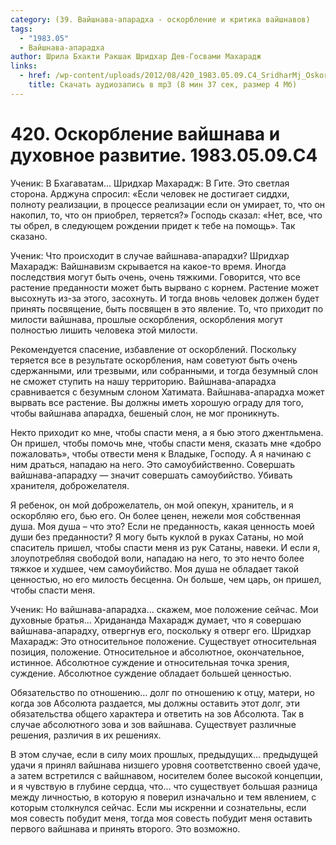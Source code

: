 ```yaml
---
category: (39. Вайшнава-апарадха - оскорбление и критика вайшнавов)
tags:
  - "1983.05"
  - Вайшнава-апарадха
author: Шрила Бхакти Ракшак Шридхар Дев-Госвами Махарадж
links:
  - href: /wp-content/uploads/2012/08/420_1983.05.09.C4_SridharMj_Oskorblenie_vaisnava_i_duhovnoe_razvitie.mp3
    title: Скачать аудиозапись в mp3 (8 мин 37 сек, размер 4 Мб)
---
```


# 420. Оскорбление вайшнава и духовное развитие. 1983.05.09.C4

Ученик: В Бхагаватам… Шридхар Махарадж: В Гите. Это светлая сторона. Арджуна спросил: «Если человек не достигает сиддхи, полноту реализации, в процессе реализации если он умирает, то, что он накопил, то, что он приобрел, теряется?» Господь сказал: «Нет, все, что ты обрел, в следующем рождении придет к тебе на помощь». Так сказано.

Ученик: Что происходит в случае вайшнава-апарадхи? Шридхар Махарадж: Вайшнавизм скрывается на какое-то время. Иногда последствия могут быть очень, очень тяжкими. Говорится, что все растение преданности может быть вырвано с корнем. Растение может высохнуть из-за этого, засохнуть. И тогда вновь человек должен будет принять посвящение, быть посвящен в это явление. То, что приходит по милости вайшнава, прошлые оскорбления, оскорбления могут полностью лишить человека этой милости.

Рекомендуется спасение, избавление от оскорблений. Поскольку теряется все в результате оскорбления, нам советуют быть очень сдержанными, или трезвыми, или собранными, и тогда безумный слон не сможет ступить на нашу территорию. Вайшнава-апарадха сравнивается с безумным слоном Хатимата. Вайшнава-апарадха может вырвать все растение. Вы должны иметь хорошую ограду для того, чтобы вайшнава апарадха, бешеный слон, не мог проникнуть.

Некто приходит ко мне, чтобы спасти меня, а я бью этого джентльмена. Он пришел, чтобы помочь мне, чтобы спасти меня, сказать мне «добро пожаловать», чтобы отвести меня к Владыке, Господу. А я начинаю с ним драться, нападаю на него. Это самоубийственно. Совершать вайшнава-апарадху — значит совершать самоубийство. Убивать хранителя, доброжелателя.

Я ребенок, он мой доброжелатель, он мой опекун, хранитель, и я оскорбляю его, бью его. Он более ценен, нежели моя собственная душа. Моя душа – что это? Если не преданность, какая ценность моей души без преданности? Я могу быть куклой в руках Сатаны, но мой спаситель пришел, чтобы спасти меня из рук Сатаны, навеки. И если я, злоупотребляя свободой воли, нападаю на него, то это нечто более тяжкое и худшее, чем самоубийство. Моя душа не обладает такой ценностью, но его милость бесценна. Он больше, чем царь, он пришел, чтобы спасти меня.

Ученик: Но вайшнава-апарадха… скажем, мое положение сейчас. Мои духовные братья… Хридананда Махарадж думает, что я совершаю вайшнава-апарадху, отвергнув его, поскольку я отверг его. Шридхар Махарадж: Это относительное положение. Существует относительная позиция, положение. Относительное и абсолютное, окончательное, истинное. Абсолютное суждение и относительная точка зрения, суждение. Абсолютное суждение обладает большей ценностью.

Обязательство по отношению… долг по отношению к отцу, матери, но когда зов Абсолюта раздается, мы должны оставить этот долг, эти обязательства общего характера и ответить на зов Абсолюта. Так в случае абсолютного зова и зов вайшнава. Существует различные решения, различия в их решениях.

В этом случае, если в силу моих прошлых, предыдущих… предыдущей удачи я принял вайшнава низшего уровня соответственно своей удаче, а затем встретился с вайшнавом, носителем более высокой концепции, и я чувствую в глубине сердца, что… что существует большая разница между личностью, в которую я поверил изначально и тем явлением, с которым столкнулся сейчас. Если мы искренни и сознательны, если моя совесть побудит меня, тогда моя совесть побудит меня оставить первого вайшнава и принять второго. Это возможно.

